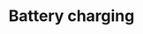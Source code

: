 ---
title: Battery charging
tags: ["battery", "charging", "power", "energy", "level", "meter", "measurement"]
icon: battery-charging
svg: '<svg xmlns="http://www.w3.org/2000/svg" width="24" height="24" fill="none" viewBox="0 0 24 24" stroke-width="1.5" stroke-linecap="round" stroke-linejoin="round" stroke="currentColor"><path d="M14.5 7H18a1 1 0 0 1 1 1v8a1 1 0 0 1-1 1h-3.5m-7-10H4a1 1 0 0 0-1 1v8a1 1 0 0 0 1 1h3.5M21 11v2m-9.999-6L8.5 12h5.002L11 17"/></svg>'
---